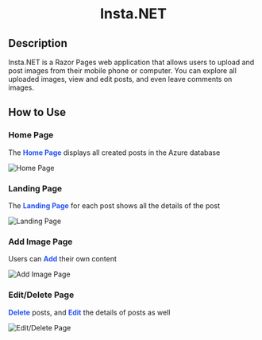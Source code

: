 <h1 align="center">Insta.NET</h1>

## Description
Insta.NET is a Razor Pages web application that allows users to upload and post images from their mobile phone or computer. You can explore all uploaded images, view and edit posts, and even leave comments on images. 

## How to Use
### Home Page
The <font color="#2553f3"><b>Home Page</b></font> displays all created posts in the Azure database

![Home Page](/Assets/insta_landing_page.PNG)

### Landing Page
The <font color="#2553f3"><b>Landing Page</b></font> for each post shows all the details of the post

![Landing Page](/Assets/insta_details_page.PNG)

### Add Image Page
Users can <font color="#2553f3"><b>Add</b></font> their own content
 
 ![Add Image Page](/Assets/insta_new_image_page.PNG)
 
### Edit/Delete Page
<font color="#2553f3"><b>Delete</b></font> posts, and <font color="#2553f3"><b>Edit</b></font> the details of posts as well
 
  ![Edit/Delete Page](/Assets/insta_edit_page.PNG)
